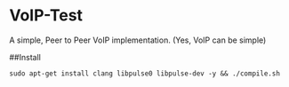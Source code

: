 VoIP-Test
=========

A simple, Peer to Peer VoIP implementation. (Yes, VoIP can be simple)

##Install

    sudo apt-get install clang libpulse0 libpulse-dev -y && ./compile.sh
